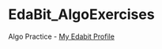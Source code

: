# EdaBit_AlgoExercises

Algo Practice - [My Edabit Profile](https://edabit.com/user/v5xC75HeJryHqRSZb)


